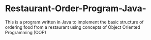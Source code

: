 # Restaurant-Order-Program-Java-
This is a program written in Java to implement the basic structure of ordering food from a restaurant using concepts of Object Oriented Programming (OOP)
